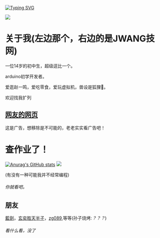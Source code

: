 
[![Typing SVG](https://readme-typing-svg.demolab.com?font=Fira+Code&pause=1000&width=435&lines=print(%22hello%2C+world%22);%23+%E5%AD%99%E5%AD%90%E7%83%A7%E7%83%A4%E8%AF%B7%E5%85%B3%E6%B3%A8%E6%88%91;%23%23+%E4%BD%99%E9%BA%BB%E5%AD%90%E6%88%91%E6%93%8D%E4%BD%A0%E5%A6%88;%E5%A5%BD%E5%85%84%E5%BC%9F%3AFenris%EF%BC%8C%E8%93%9D%E6%BE%9C%EF%BC%8CJWANG%E6%8A%80%E7%BD%91(%E5%86%99%E4%B8%8D%E5%BC%80))](https://git.io/typing-svg)

![](https://img.picui.cn/free/2025/06/29/6860929b41652.jpeg)


# 关于我(左边那个，右边的是JWANG技网)

一位14岁的初中生，超级逗比一个。

arduino初学开发者。

爱逛赵一鸣，爱吃零食，爱玩虚拟机，兽设是狐狸🦊。

欢迎找我扩列

## [网友的网页](https://jiwang.mysxl.cn/)

这是广告，想移除是不可能的，老老实实看广告吧！

# 查作业了！

[![Anurag's GitHub stats](https://github-readme-stats.vercel.app/api?username=xia865)](https://github.com/xia865/github-readme-stats)
![](https://github-readme-stats.vercel.app/api/top-langs/?username=xia865&theme=gotham&hide_border=true&include_all_commits=true&count_private=false&layout=compact)

(有没有一种可能我并不经常编程)

###### 你就看吧。

## 朋友
[藍劍](https://github.com/lanjian123580)，[玄奕胜天半子](https://github.com/youshouyan)，[zg089](https://github.com/ZG089),等等(孙子烧烤:*？？？*)

###### 看什么看，没了

